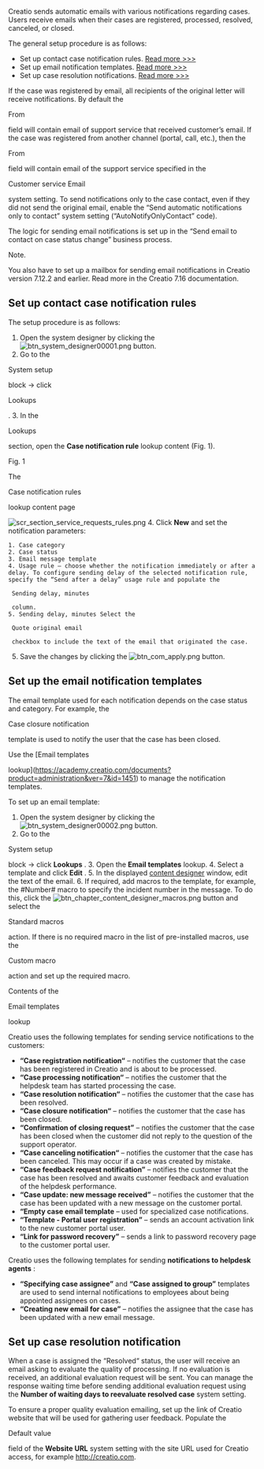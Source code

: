 


 Creatio sends automatic emails with various notifications regarding cases. Users receive emails when their cases are registered, processed, resolved, canceled, or closed.
 



 The general setup procedure is as follows:
 


* Set up contact case notification rules.
 [Read more >>>](#title-198-2)
* Set up email notification templates.
 [Read more >>>](#title-198-3)
* Set up case resolution notifications.
 [Read more >>>](#title-198-4)



 If the case was registered by email, all recipients of the original letter will receive notifications. By default the
 
 From
 
 field will contain email of support service that received customer’s email. If the case was registered from another channel (portal, call, etc.), then the
 
 From
 
 field will contain email of the support service specified in the
 
 Customer service Email
 
 system setting. To send notifications only to the case contact, even if they did not send the original email, enable the “Send automatic notifications only to contact” system setting (“AutoNotifyOnlyContact” code).
 



 The logic for sending email notifications is set up in the “Send email to contact on case status change” business process.
 





 Note.
 
 You also have to set up a mailbox for sending email notifications in Creatio version 7.12.2 and earlier. Read more in the Creatio 7.16 documentation.
 




 Set up contact case notification rules
----------------------------------------



 The setup procedure is as follows:
 


1. Open the system designer by clicking the
 ![btn_system_designer00001.png](/guides/sites/en/files/documentation/user/en/cases_service/BPMonlineHelp/service_cases_automatic_emailing_setup/btn_system_designer00001.png)
 button.
2. Go to the
 
 System setup
 
 block → click
 
 Lookups
 
 .
3. In the
 
 Lookups
 
 section, open the
 **Case notification rule** 
 lookup content (Fig. 1).
 





 Fig. 1
 
 The
 
 Case notification rules
 
 lookup content page
 

![scr_section_service_requests_rules.png](/guides/sites/en/files/documentation/user/en/cases_service/BPMonlineHelp/service_cases_automatic_emailing_setup/scr_section_service_requests_rules.png)
4. Click
 **New** 
 and set the notification parameters:
 


	1. Case category
	2. Case status
	3. Email message template
	4. Usage rule – choose whether the notification immediately or after a delay. To configure sending delay of the selected notification rule, specify the “Send after a delay” usage rule and populate the
	 
	 Sending delay, minutes
	 
	 column.
	5. Sending delay, minutes Select the
	 
	 Quote original email
	 
	 checkbox to include the text of the email that originated the case.
5. Save the changes by clicking the
 ![btn_com_apply.png](/guides/sites/en/files/documentation/user/en/cases_service/BPMonlineHelp/service_cases_automatic_emailing_setup/btn_com_apply.png)
 button.



 Set up the email notification templates
-----------------------------------------



 The email template used for each notification depends on the case status and category. For example, the
 
 Case closure notification
 
 template is used to notify the user that the case has been closed.
 



 Use the
 [Email templates
 
 lookup](https://academy.creatio.com/documents?product=administration&ver=7&id=1451) 
 to manage the notification templates.
 



 To set up an email template:
 


1. Open the system designer by clicking the
 ![btn_system_designer00002.png](/guides/sites/en/files/documentation/user/en/cases_service/BPMonlineHelp/service_cases_automatic_emailing_setup/btn_system_designer00002.png)
 button.
2. Go to the
 
 System setup
 
 block → click
 **Lookups** 
 .
3. Open the
 **Email templates** 
 lookup.
4. Select a template and click
 **Edit** 
 .
5. In the displayed
 [content designer](https://academy.creatio.com/documents?product=base&ver=7&id=2080) 
 window, edit the text of the email.
6. If required, add macros to the template, for example, the #Number# macro to specify the incident number in the message. To do this, click the
 ![btn_chapter_content_designer_macros.png](/guides/sites/en/files/documentation/user/en/cases_service/BPMonlineHelp/service_cases_automatic_emailing_setup/btn_chapter_content_designer_macros.png)
 button and select the
 
 Standard macros
 
 action. If there is no required macro in the list of pre-installed macros, use the
 
 Custom macro
 
 action and set up the required macro.
 



 Contents of the
 
 Email templates
 
 lookup



 Creatio uses the following templates for sending service notifications to the customers:
 


* **“Case registration notification“** 
 – notifies the customer that the case has been registered in Creatio and is about to be processed.
* **“Case processing notification“** 
 – notifies the customer that the helpdesk team has started processing the case.
* **“Case resolution notification“** 
 – notifies the customer that the case has been resolved.
* **“Case closure notification“** 
 – notifies the customer that the case has been closed.
* **“Confirmation of closing request”** 
 – notifies the customer that the case has been closed when the customer did not reply to the question of the support operator.
* **“Case canceling notification“** 
 – notifies the customer that the case has been canceled. This may occur if a case was created by mistake.
* **“Case feedback request notification”** 
 – notifies the customer that the case has been resolved and awaits customer feedback and evaluation of the helpdesk performance.
* **“Case update: new message received”** 
 – notifies the customer that the case has been updated with a new message on the customer portal.
* **“Empty case email template** 
 – used for specialized case notifications.
* **“Template - Portal user registration”** 
 – sends an account activation link to the new customer portal user.
* **“Link for password recovery”** 
 – sends a link to password recovery page to the customer portal user.



 Creatio uses the following templates for sending
 **notifications to helpdesk agents** 
 :
 


* **“Specifying case assignee”** 
 and
 **“Case assigned to group”** 
 templates are used to send internal notifications to employees about being appointed assignees on cases.
* **“Creating new email for case”** 
 – notifies the assignee that the case has been updated with a new email message.



 Set up case resolution notification
-------------------------------------



 When a case is assigned the “Resolved“ status, the user will receive an email asking to evaluate the quality of processing. If no evaluation is received, an additional evaluation request will be sent. You can manage the response waiting time before sending additional evaluation request using the
 **Number of waiting days to reevaluate resolved case** 
 system setting.
 



 To ensure a proper quality evaluation emailing, set up the link of Creatio website that will be used for gathering user feedback. Populate the
 
 Default value
 
 field of the
 **Website URL** 
 system setting with the site URL used for Creatio access, for example http://creatio.com.
 




